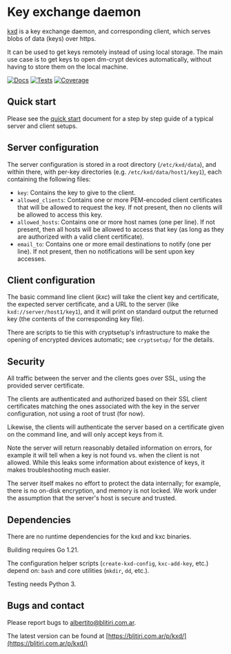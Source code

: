 
# Key exchange daemon

[kxd](https://blitiri.com.ar/p/kxd) is a key exchange daemon, and
corresponding client, which serves blobs of data (keys) over https.

It can be used to get keys remotely instead of using local storage.
The main use case is to get keys to open dm-crypt devices automatically,
without having to store them on the local machine.

[![Docs](https://img.shields.io/badge/docs-reference-blue.svg)](https://blitiri.com.ar/p/kxd/)
[![Tests](https://github.com/albertito/kxd/actions/workflows/tests.yaml/badge.svg)](https://github.com/albertito/kxd/actions)
[![Coverage](https://codecov.io/gh/albertito/kxd/branch/next/graph/badge.svg?token=WMRDGeHOUK)](https://codecov.io/gh/albertito/kxd)


## Quick start

Please see the [quick start](https://blitiri.com.ar/p/kxd/docs/quick_start)
document for a step by step guide of a typical server and client setups.


## Server configuration

The server configuration is stored in a root directory (`/etc/kxd/data`), and
within there, with per-key directories (e.g. `/etc/kxd/data/host1/key1`), each
containing the following files:

- `key`: Contains the key to give to the client.
- `allowed_clients`: Contains one or more PEM-encoded client certificates
  that will be allowed to request the key.  If not present, then no clients
  will be allowed to access this key.
- `allowed_hosts`: Contains one or more host names (one per line).  If not
  present, then all hosts will be allowed to access that key (as long as they
  are authorized with a valid client certificate).
- `email_to`: Contains one or more email destinations to notify (one per
  line).  If not present, then no notifications will be sent upon key
  accesses.


## Client configuration

The basic command line client (*kxc*) will take the client key and
certificate, the expected server certificate, and a URL to the server (like
`kxd://server/host1/key1`), and it will print on standard output the returned
key (the contents of the corresponding key file).

There are scripts to tie this with cryptsetup's infrastructure to make the
opening of encrypted devices automatic; see `cryptsetup/` for the details.


## Security

All traffic between the server and the clients goes over SSL, using the
provided server certificate.

The clients are authenticated and authorized based on their SSL client
certificates matching the ones associated with the key in the server
configuration, not using a root of trust (for now).

Likewise, the clients will authenticate the server based on a certificate
given on the command line, and will only accept keys from it.

Note the server will return reasonably detailed information on errors, for
example it will tell when a key is not found vs. when the client is not
allowed. While this leaks some information about existence of keys, it makes
troubleshooting much easier.

The server itself makes no effort to protect the data internally; for example,
there is no on-disk encryption, and memory is not locked. We work under the
assumption that the server's host is secure and trusted.


## Dependencies

There are no runtime dependencies for the kxd and kxc binaries.

Building requires Go 1.21.

The configuration helper scripts (`create-kxd-config`, `kxc-add-key`, etc.)
depend on: `bash` and core utilities (`mkdir`, `dd`, etc.).

Testing needs Python 3.


## Bugs and contact

Please report bugs to albertito@blitiri.com.ar.

The latest version can be found at
[https://blitiri.com.ar/p/kxd/](https://blitiri.com.ar/p/kxd/)

